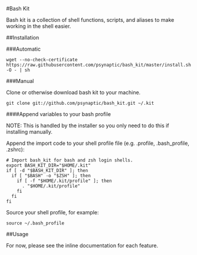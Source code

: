 #Bash Kit

Bash kit is a collection of shell functions, scripts, and aliases to make working in the shell easier.

##Installation

###Automatic

    wget --no-check-certificate https://raw.githubusercontent.com/psynaptic/bash_kit/master/install.sh -O - | sh

###Manual

Clone or otherwise download bash kit to your machine.

    git clone git://github.com/psynaptic/bash_kit.git ~/.kit

####Append variables to your bash profile

NOTE: This is handled by the installer so you only need to do this if installing manually.

Append the import code to your shell profile file (e.g. .profile, .bash_profile, .zshrc):

    # Import bash_kit for bash and zsh login shells.
    export BASH_KIT_DIR="$HOME/.kit"
    if [ -d "$BASH_KIT_DIR" ]; then
      if [ "$BASH" -o "$ZSH" ]; then
        if [ -f "$HOME/.kit/profile" ]; then
          . "$HOME/.kit/profile"
        fi
      fi
    fi

Source your shell profile, for example:

    source ~/.bash_profile

##Usage

For now, please see the inline documentation for each feature.
